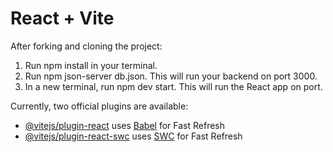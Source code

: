 # React + Vite

After forking and cloning the project:

1. Run npm install in your terminal.
2. Run npm json-server db.json. This will run your backend on port 3000.
3. In a new terminal, run npm dev start. This will run the React app on port.




Currently, two official plugins are available:

- [@vitejs/plugin-react](https://github.com/vitejs/vite-plugin-react/blob/main/packages/plugin-react/README.md) uses [Babel](https://babeljs.io/) for Fast Refresh
- [@vitejs/plugin-react-swc](https://github.com/vitejs/vite-plugin-react-swc) uses [SWC](https://swc.rs/) for Fast Refresh
